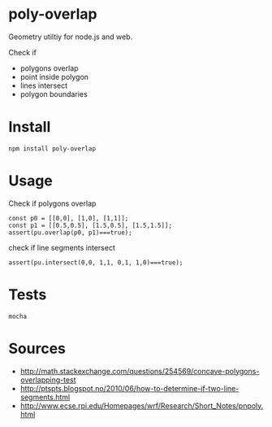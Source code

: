 # poly-overlap

Geometry utiltiy for node.js and web.

Check if
* polygons overlap
* point inside polygon
* lines intersect
* polygon boundaries

# Install
`npm install poly-overlap`

# Usage
Check if polygons overlap
```
const p0 = [[0,0], [1,0], [1,1]];
const p1 = [[0.5,0.5], [1.5,0.5], [1.5,1.5]];
assert(pu.overlap(p0, p1)===true);
```

check if line segments intersect
```
assert(pu.intersect(0,0, 1,1, 0,1, 1,0)===true);
```

# Tests
`mocha`

# Sources
- http://math.stackexchange.com/questions/254569/concave-polygons-overlapping-test
- http://ptspts.blogspot.no/2010/06/how-to-determine-if-two-line-segments.html
- http://www.ecse.rpi.edu/Homepages/wrf/Research/Short_Notes/pnpoly.html
